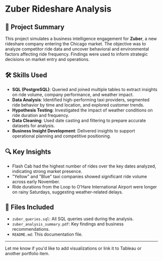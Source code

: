 # Zuber Rideshare Analysis

## 📌 Project Summary

This project simulates a business intelligence engagement for **Zuber**, a new rideshare company entering the Chicago market. The objective was to analyze competitor ride data and uncover behavioral and environmental factors affecting ride frequency. Findings were used to inform strategic decisions on market entry and operations.

## 🛠️ Skills Used

* **SQL (PostgreSQL)**: Queried and joined multiple tables to extract insights on ride volume, company performance, and weather impact.
* **Data Analysis**: Identified high-performing taxi providers, segmented ride behavior by time and location, and explored customer trends.
* **Hypothesis Testing**: Investigated the impact of weather conditions on ride duration and frequency.
* **Data Cleaning**: Used date casting and filtering to prepare accurate datasets for analysis.
* **Business Insight Development**: Delivered insights to support operational planning and competitive positioning.

## 🔍 Key Insights

* Flash Cab had the highest number of rides over the key dates analyzed, indicating strong market presence.
* "Yellow" and "Blue" taxi companies showed significant ride volume across early November.
* Ride durations from the Loop to O’Hare International Airport were longer on rainy Saturdays, suggesting weather-related delays.

## 📂 Files Included

* `zuber_queries.sql`: All SQL queries used during the analysis.
* `zuber_analysis_summary.pdf`: Key findings and business recommendations.
* `README.md`: This documentation file.

---

Let me know if you'd like to add visualizations or link it to Tableau or another portfolio item.
